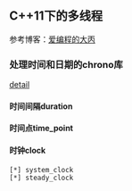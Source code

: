 ## C++11下的多线程

参考博客：[爱编程的大丙](https://subingwen.cn/cplusplus/#4-安全性)

### 处理时间和日期的chrono库

[detail](https://subingwen.cn/cpp/chrono/#4-2-time-point-cast)

#### 时间间隔duration

#### 时间点time_point

#### 时钟clock

    [*] system_clock
    [*] steady_clock
